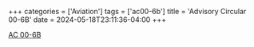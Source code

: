 +++
categories = ['Aviation']
tags = ['ac00-6b']
title = 'Advisory Circular 00-6B'
date = 2024-05-18T23:11:36-04:00
+++

[AC 00-6B](https://www.faa.gov/documentlibrary/media/advisory_circular/ac_00-6b.pdf)